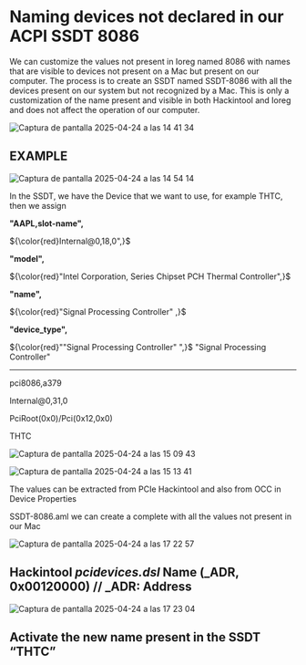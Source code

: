 # Naming devices not declared in our ACPI SSDT 8086

We can customize the values ​​not present in Ioreg named 8086 with names that are visible to devices not present on a Mac but present on our computer. The process is to create an SSDT named SSDT-8086 with all the devices present on our system but not recognized by a Mac. This is only a customization of the name present and visible in both Hackintool and Ioreg and does not affect the operation of our computer.

![Captura de pantalla 2025-04-24 a las 14 41 34](https://github.com/user-attachments/assets/6a5cf0a1-9698-4de1-a928-5d2a01e6cc09)


## EXAMPLE

![Captura de pantalla 2025-04-24 a las 14 54 14](https://github.com/user-attachments/assets/c4da1206-7479-45d8-a35a-0a61e9165bc3)


In the SSDT, we have the Device that we want to use, for example THTC, then we assign

**"AAPL,slot-name",**

${\color{red}Internal@0,18,0",}$

**"model",**

${\color{red}"Intel Corporation, Series Chipset PCH Thermal Controller",}$

**"name",**

${\color{red}"Signal Processing Controller"
,}$

**"device_type",**

${\color{red}""Signal Processing Controller"
",}$
"Signal Processing Controller"

-------------------------------------------------------------------

pci8086,a379

Internal@0,31,0

PciRoot(0x0)/Pci(0x12,0x0)

THTC

![Captura de pantalla 2025-04-24 a las 15 09 43](https://github.com/user-attachments/assets/c8f5c3d0-bffc-47c1-b4a8-c971fe6e1890)

![Captura de pantalla 2025-04-24 a las 15 13 41](https://github.com/user-attachments/assets/284aea0d-e1f4-4089-9ad8-1263ae92a07f)




The values ​​can be extracted from PCIe Hackintool and also from OCC in Device Properties

SSDT-8086.aml we can create a complete with all the values ​​not present in our Mac

![Captura de pantalla 2025-04-24 a las 17 22 57](https://github.com/user-attachments/assets/ecd798c1-fdb0-4f6c-bf11-daa5233442df)


## Hackintool *pcidevices.dsl* Name (_ADR, 0x00120000)  // _ADR: Address

![Captura de pantalla 2025-04-24 a las 17 23 04](https://github.com/user-attachments/assets/d520b978-2a8f-4d1c-be57-e2e957b577ba)


 
## Activate the new name present in the SSDT “THTC”




